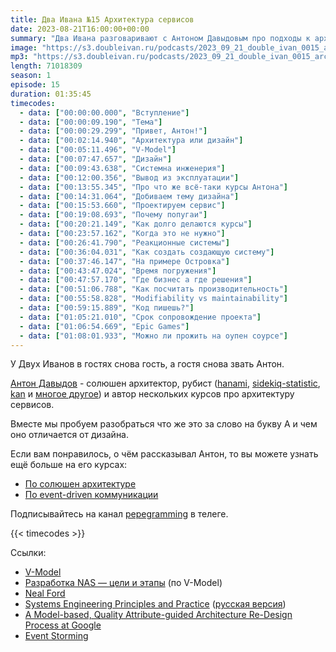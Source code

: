 ```yaml
---
title: Два Ивана №15 Архитектура сервисов
date: 2023-08-21T16:00:00+00:00
summary: "Два Ивана разговаривают с Антоном Давыдовым про подходы к архитектуре сервисов"
image: "https://s3.doubleivan.ru/podcasts/2023_09_21_double_ivan_0015_architecture.jpg"
mp3: "https://s3.doubleivan.ru/podcasts/2023_09_21_double_ivan_0015_architecture.mp3"
length: 71018309
season: 1
episode: 15
duration: 01:35:45
timecodes:
  - data: ["00:00:00.000", "Вступление"]
  - data: ["00:00:09.190", "Тема"]
  - data: ["00:00:29.299", "Привет, Антон!"]
  - data: ["00:02:14.940", "Архитектура или дизайн"]
  - data: ["00:05:11.496", "V-Model"]
  - data: ["00:07:47.657", "Дизайн"]
  - data: ["00:09:43.638", "Системна инженерия"]
  - data: ["00:12:00.356", "Вывод из эксплуатации"]
  - data: ["00:13:55.345", "Про что же всё-таки курсы Антона"]
  - data: ["00:14:31.064", "Добиваем тему дизайна"]
  - data: ["00:15:53.660", "Проектируем сервис"]
  - data: ["00:19:08.693", "Почему попугаи"]
  - data: ["00:20:21.149", "Как долго делаются курсы"]
  - data: ["00:23:57.162", "Когда это не нужно"]
  - data: ["00:26:41.790", "Реакционные системы"]
  - data: ["00:36:04.031", "Как создать создающую систему"]
  - data: ["00:37:46.147", "На примере Островка"]
  - data: ["00:43:47.024", "Время погружения"]
  - data: ["00:47:57.170", "Где бизнес а где решения"]
  - data: ["00:51:06.788", "Как посчитать производительность"]
  - data: ["00:55:58.828", "Modifiability vs maintainability"]
  - data: ["00:59:15.889", "Код пишешь?"]
  - data: ["01:05:21.010", "Срок сопровождение проекта"]
  - data: ["01:06:54.669", "Epic Games"]
  - data: ["01:08:01.933", "Можно ли прожить на оупен соурсе"]
---
```


У Двух Иванов в гостях снова гость, а гостя снова звать Антон.

[Антон Давыдов](https://www.davydovanton.com) - солюшен архитектор, рубист ([hanami](https://hanamirb.org/), [sidekiq-statistic](https://github.com/davydovanton/sidekiq-statistic), [kan](https://github.com/davydovanton/kan) и [многое другое](https://github.com/davydovanton)) и автор нескольких курсов про архитектуру сервисов.

Вместе мы пробуем разобраться что же это за слово на букву А и чем оно отличается от дизайна.

Если вам понравилось, о чём рассказывал Антон, то вы можете узнать ещё больше на его курсах:

- [По солюшен архитектуре](https://education.borshev.com/system-analysis)
- [По event-driven коммуникации](https://education.borshev.com/architecture)

Подписывайтесь на канал [pepegramming](https://t.me/pepegramming) в телеге. 

{{< timecodes >}}

Ссылки:

- [V-Model](https://en.wikipedia.org/wiki/V-model)
- [Разработка NAS — цели и этапы](https://habr.com/ru/companies/3rdman/articles/724730/) (по V-Model)
- [Neal Ford](https://nealford.com)
- [Systems Engineering Principles and Practice](https://onlinelibrary.wiley.com/doi/book/10.1002/9781119516699) ([русская версия](https://library.bsuir.by/m/12_101945_1_150706.pdf))
- [A Model-based, Quality Attribute-guided Architecture Re-Design Process at Google](https://tellmeabout.tech/review-white-paper-a-model-based-quality-attribute-guided-architecture-re-design-process-at-ea65bf2f2136)
- [Event Storming](https://www.eventstorming.com/)

